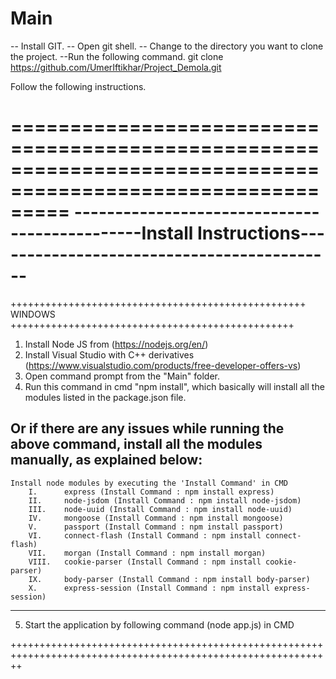 ﻿# Main
-- Install GIT.
-- Open git shell.
-- Change to the directory you want to clone the project.
--Run the following command.
git clone https://github.com/UmerIftikhar/Project_Demola.git

Follow the following instructions.

=============================================================================================================
----------------------------------------------Install Instructions-------------------------------------------
=============================================================================================================

+++++++++++++++++++++++++++++++++++++++++++++++++++ WINDOWS +++++++++++++++++++++++++++++++++++++++++++++++++

1.  Install Node JS from (https://nodejs.org/en/)
2.	Install Visual Studio with C++ derivatives (https://www.visualstudio.com/products/free-developer-offers-vs)
3.	Open command prompt from the "Main" folder.
4.	Run this command in cmd "npm install", which basically will install all the modules listed in the package.json file.
    
Or if there are any issues while running the above command, install all the modules manually, as explained below:
------------------------------------------------
	Install node modules by executing the 'Install Command' in CMD
		I.		express (Install Command : npm install express)
		II.		node-jsdom (Install Command : npm install node-jsdom)
		III.	node-uuid (Install Command : npm install node-uuid)
		IV.		mongoose (Install Command : npm install mongoose)
		V.		passport (Install Command : npm install passport)
		VI.		connect-flash (Install Command : npm install connect-flash)	
		VII.	morgan (Install Command : npm install morgan)	
		VIII.	cookie-parser (Install Command : npm install cookie-parser)	
		IX.		body-parser (Install Command : npm install body-parser)	
		X.		express-session (Install Command : npm install express-session)		
------------------------------------------------
5. 	Start the application by following command (node app.js) in CMD

++++++++++++++++++++++++++++++++++++++++++++++++++++++++++++++++++++++++++++++++++++++++++++++++++++++++++++++
